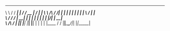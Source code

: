    __          ________ _      _____ ____  __  __ ______ 
   \ \        / /  ____| |    / ____/ __ \|  \/  |  ____|
    \ \  /\  / /| |__  | |   | |   | |  | | \  / | |__   
     \ \/  \/ / |  __| | |   | |   | |  | | |\/| |  __|  
      \  /\  /  | |____| |___| |___| |__| | |  | | |____ 
       \/  \/   |______|______\_____\____/|_|  |_|______|
